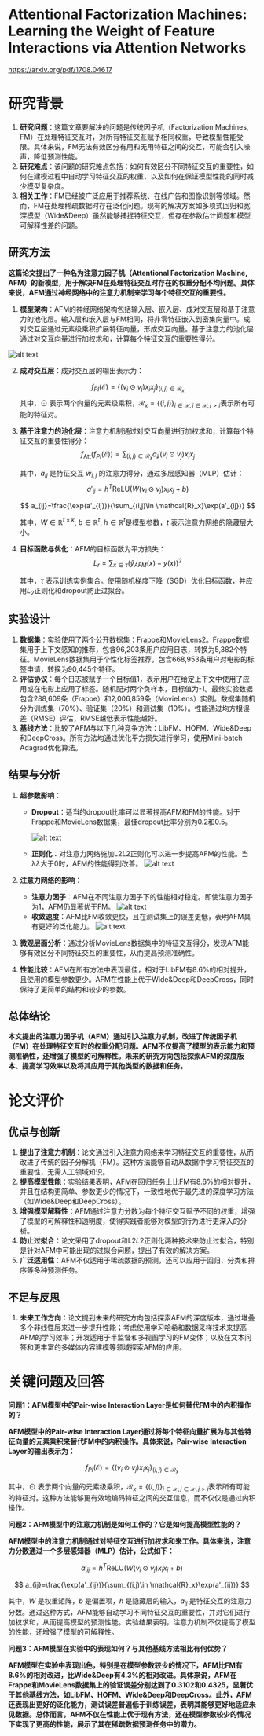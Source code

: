# Attentional Factorization Machines: Learning the Weight of Feature Interactions via Attention Networks

https://arxiv.org/pdf/1708.04617

# 研究背景

1. **研究问题**：这篇文章要解决的问题是传统因子机（Factorization Machines, FM）在处理特征交互时，对所有特征交互赋予相同权重，导致模型性能受限。具体来说，FM无法有效区分有用和无用特征之间的交互，可能会引入噪声，降低预测性能。
2. **研究难点**：该问题的研究难点包括：如何有效区分不同特征交互的重要性，如何在建模过程中自动学习特征交互的权重，以及如何在保证模型性能的同时减少模型复杂度。
3. **相关工作**：FM已经被广泛应用于推荐系统、在线广告和图像识别等领域。然而，FM在处理稀疏数据时存在泛化问题。现有的解决方案如多项式回归和宽深模型（Wide&Deep）虽然能够捕捉特征交互，但存在参数估计问题和模型可解释性差的问题。

## 研究方法

**这篇论文提出了一种名为注意力因子机（Attentional Factorization Machine, AFM）的新模型，用于解决FM在处理特征交互时存在的权重分配不均问题。具体来说，AFM通过神经网络中的注意力机制来学习每个特征交互的重要性。**

1. **模型架构**：AFM的神经网络架构包括输入层、嵌入层、成对交互层和基于注意力的池化层。输入层和嵌入层与FM相同，将非零特征嵌入到密集向量中。成对交互层通过元素级乘积扩展特征向量，形成交互向量。基于注意力的池化层通过对交互向量进行加权求和，计算每个特征交互的重要性得分。

![alt text](image/README/1720529217029.png)

2. **成对交互层**：成对交互层的输出表示为：

   $$
   f_{P I}(\mathcal{E})=\left\{\left(v_i\odot v_j\right) x_i x_j\right\}_{(i, j)\in\mathcal{R}_x}
   $$
   其中，$\odot$ 表示两个向量的元素级乘积，$\mathcal{R}_x=\{ (i,j) \}_{i\in \mathcal{X}, j\in \mathcal{X}, j>i}$表示所有可能的特征对。
3. **基于注意力的池化层**：注意力机制通过对交互向量进行加权求和，计算每个特征交互的重要性得分：
   $$
   f_{\text{Att}}(f_{PI}(\mathcal{E}))=\sum_{(i,j)\in \mathcal{R}_x}a_ij(v_i\odot v_j)x_i x_j
   $$

   其中，$a_{ij}$ 是特征交互 $\hat{w}_{i,j}$ 的注意力得分，通过多层感知器（MLP）估计：
   $$
   a'_{ij}=h^T \text{ReLU}(W(v_i\odot v_j)x_i x_j+b)
   $$

   $$
   a_{ij}=\frac{\exp(a'_{ij})}{\sum_{(i,j)\in \mathcal{R}_x}\exp(a'_{ij})}
   $$

   其中，$W\in \mathbb{R}^{t\times k}$, $b\in\mathbb{R}^{t}$, $h\in \mathbb{R}^t$是模型参数，$t$ 表示注意力网络的隐藏层大小。
4. **目标函数与优化**：AFM的目标函数为平方损失：
    $$
    L_r = \sum_{x\in \tau} (\hat{y}_{AFM}(x)-y(x))^2
    $$
    
    其中，$\tau$ 表示训练实例集合。使用随机梯度下降（SGD）优化目标函数，并应用$L_2$正则化和dropout防止过拟合。

## 实验设计

1. **数据集**：实验使用了两个公开数据集：Frappe和MovieLens2。Frappe数据集用于上下文感知的推荐，包含96,203条用户应用日志，转换为5,382个特征。MovieLens数据集用于个性化标签推荐，包含668,953条用户对电影的标签申请，转换为90,445个特征。
2. **评估协议**：每个日志被赋予一个目标值1，表示用户在给定上下文中使用了应用或在电影上应用了标签。随机配对两个负样本，目标值为-1。最终实验数据包含288,609条（Frappe）和2,006,859条（MovieLens）实例。数据集随机分为训练集（70%）、验证集（20%）和测试集（10%）。性能通过均方根误差（RMSE）评估，RMSE越低表示性能越好。
3. **基线方法**：比较了AFM与以下几种竞争方法：LibFM、HOFM、Wide&Deep和DeepCross。所有方法均通过优化平方损失进行学习，使用Mini-batch Adagrad优化算法。

## 结果与分析

1. **超参数影响**：
   * **Dropout**：适当的dropout比率可以显著提高AFM和FM的性能。对于Frappe和MovieLens数据集，最佳dropout比率分别为0.2和0.5。
    
        ![alt text](image/README/image.png)

   * **正则化**：对注意力网络施加L2*L*2正则化可以进一步提高AFM的性能。当λ*λ*大于0时，AFM的性能得到改善。
    ![alt text](image/README/image-1.png)
     
1. **注意力网络的影响**：
   * **注意力因子**：AFM在不同注意力因子下的性能相对稳定。即使注意力因子为1，AFM仍显著优于FM。
     ![alt text](image/README/image-2.png)
   * **收敛速度**：AFM比FM收敛更快，且在测试集上的误差更低，表明AFM具有更好的泛化能力。
     ![alt text](image/README/image-3.png)
2. **微观层面分析**：通过分析MovieLens数据集中的特征交互得分，发现AFM能够有效区分不同特征交互的重要性，从而提高预测准确性。
3. **性能比较**：AFM在所有方法中表现最佳，相对于LibFM有8.6%的相对提升，且使用的模型参数更少。AFM在性能上优于Wide&Deep和DeepCross，同时保持了更简单的结构和较少的参数。

## 总体结论

**本文提出的注意力因子机（AFM）通过引入注意力机制，改进了传统因子机（FM）在处理特征交互时的权重分配问题。AFM不仅提高了模型的表示能力和预测准确性，还增强了模型的可解释性。未来的研究方向包括探索AFM的深度版本、提高学习效率以及将其应用于其他类型的数据和任务。**

# 论文评价

## 优点与创新

1. **提出了注意力机制**：论文通过引入注意力网络来学习特征交互的重要性，从而改进了传统的因子分解机（FM）。这种方法能够自动从数据中学习特征交互的重要性，无需人工领域知识。
2. **提高模型性能**：实验结果表明，AFM在回归任务上比FM有8.6%的相对提升，并且在结构更简单、参数更少的情况下，一致性地优于最先进的深度学习方法（如Wide&Deep和DeepCross）。
3. **增强模型解释性**：AFM通过注意力分数为每个特征交互赋予不同的权重，增强了模型的可解释性和透明度，使得实践者能够对模型的行为进行更深入的分析。
4. **防止过拟合**：论文采用了dropout和L2*L*2正则化两种技术来防止过拟合，特别是针对AFM中可能出现的过拟合问题，提出了有效的解决方案。
5. **广泛适用性**：AFM不仅适用于稀疏数据的预测，还可以应用于回归、分类和排序等多种预测任务。

## 不足与反思

1. **未来工作方向**：论文提到未来的研究方向包括探索AFM的深度版本，通过堆叠多个非线性层来进一步提升性能；考虑使用学习哈希和数据采样技术来提高AFM的学习效率；开发适用于半监督和多视图学习的FM变体；以及在文本问答和更丰富的多媒体内容建模等领域探索AFM的应用。

# 关键问题及回答

**问题1：AFM模型中的Pair-wise Interaction Layer是如何替代FM中的内积操作的？**

**AFM模型中的Pair-wise Interaction Layer通过将每个特征向量扩展为与其他特征向量的元素乘积来替代FM中的内积操作。具体来说，Pair-wise Interaction Layer的输出表示为：**

$$
   f_{P I}(\mathcal{E})=\left\{\left(v_i\odot v_j\right) x_i x_j\right\}_{(i, j)\in\mathcal{R}_x}
$$

其中，$\odot$ 表示两个向量的元素级乘积，$\mathcal{R}_x=\{ (i,j) \}_{i\in \mathcal{X}, j\in \mathcal{X}, j>i}$表示所有可能的特征对。这种方法能够更有效地编码特征之间的交互信息，而不仅仅是通过内积操作。

**问题2：AFM模型中的注意力机制是如何工作的？它是如何提高模型性能的？**

**AFM模型中的注意力机制通过对特征交互进行加权求和来工作。具体来说，注意力分数通过一个多层感知器（MLP）估计，公式如下：**

   $$
   a'_{ij}=h^T \text{ReLU}(W(v_i\odot v_j)x_i x_j+b)
   $$

   $$
   a_{ij}=\frac{\exp(a'_{ij})}{\sum_{(i,j)\in \mathcal{R}_x}\exp(a'_{ij})}
   $$

其中，$W$ 是权重矩阵，$b$ 是偏置项，$h$ 是隐藏层的输入，$a_{ij}$ 是特征交互的注意力分数。通过这种方式，AFM能够自动学习不同特征交互的重要性，并对它们进行加权求和，从而提高模型的预测性能。实验结果表明，注意力机制不仅提高了模型的性能，还增强了模型的可解释性。

**问题3：AFM模型在实验中的表现如何？与其他基线方法相比有何优势？**

**AFM模型在实验中表现出色，特别是在模型参数较少的情况下，AFM比FM有8.6\%的相对改进，比Wide&Deep有4.3\%的相对改进。具体来说，AFM在Frappe和MovieLens数据集上的验证误差分别达到了0.3102和0.4325，显著优于其他基线方法，如LibFM、HOFM、Wide&Deep和DeepCross。此外，AFM还表现出更好的泛化能力，测试误差普遍低于训练误差，表明其能够更好地适应未见数据。总体而言，AFM不仅在性能上优于现有方法，还在模型参数较少的情况下实现了更高的性能，展示了其在稀疏数据预测任务中的潜力。**
